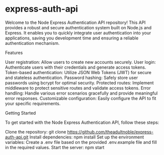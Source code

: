 # express-auth-api
Welcome to the Node Express Authentication API repository! This API provides a robust and secure authentication system built on Node.js and Express. It enables you to quickly integrate user authentication into your applications, saving you development time and ensuring a reliable authentication mechanism.

Features

User registration: Allow users to create new accounts securely.
User login: Authenticate users with their credentials and generate access tokens.
Token-based authentication: Utilize JSON Web Tokens (JWT) for secure and stateless authentication.
Password hashing: Safely store user passwords using bcrypt for optimal security.
Protected routes: Implement middleware to protect sensitive routes and validate access tokens.
Error handling: Handle various error scenarios gracefully and provide meaningful error responses.
Customizable configuration: Easily configure the API to fit your specific requirements.

Getting Started

To get started with the Node Express Authentication API, follow these steps:

Clone the repository: git clone https://github.com/theadultnoble/express-auth-api.git
Install dependencies: npm install
Set up the environment variables: Create a .env file based on the provided .env.example file and fill in the required values.
Start the server: npm start
